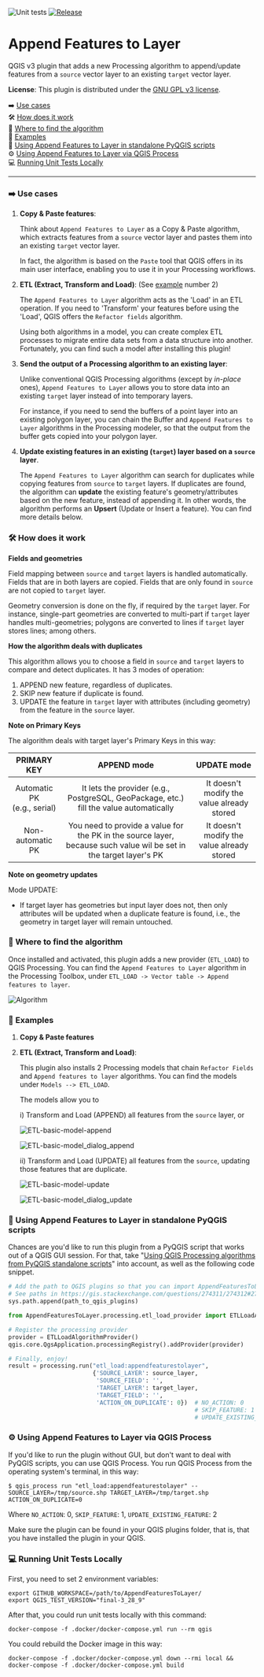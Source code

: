 ![Unit tests](https://github.com/gacarrillor/AppendFeaturesToLayer/actions/workflows/main.yml/badge.svg)
[![Release](https://img.shields.io/github/v/release/gacarrillor/AppendFeaturesToLayer.svg)](https://github.com/gacarrillor/AppendFeaturesToLayer/releases)

# Append Features to Layer


QGIS v3 plugin that adds a new Processing algorithm to append/update features from a `source` vector layer to an existing `target` vector layer.

**License**: This plugin is distributed under the [GNU GPL v3 license](https://github.com/gacarrillor/AppendFeaturesToLayer/blob/master/AppendFeaturesToLayer/LICENSE).

➡️  [Use cases](#%EF%B8%8F-use-cases)<br>
🛠️  [How does it work](#%EF%B8%8F-how-does-it-work)<br>
🔎  [Where to find the algorithm](#-where-to-find-the-algorithm)<br>
📝  [Examples](#-examples)<br>
🐍  [Using Append Features to Layer in standalone PyQGIS scripts](#-using-append-features-to-layer-in-standalone-pyqgis-scripts)<br>
⚙️  [Using Append Features to Layer via QGIS Process](#%EF%B8%8F-using-append-features-to-layer-via-qgis-process)<br>
💻  [Running Unit Tests Locally](#-running-unit-tests-locally)

-----------

### ➡️ Use cases

 1. **Copy & Paste features**:

    Think about `Append Features to Layer` as a Copy & Paste algorithm, which extracts features from a `source` vector layer and pastes them into an existing `target` vector layer.

    In fact, the algorithm is based on the `Paste` tool that QGIS offers in its main user interface, enabling you to use it in your Processing workflows. 

 2. **ETL (Extract, Transform and Load)**: (See [example](#examples) number 2)
    
    The `Append Features to Layer` algorithm acts as the 'Load' in an ETL operation. If you need to 'Transform' your features before using the 'Load', QGIS offers the `Refactor fields` algorithm. 
    
    Using both algorithms in a model, you can create complex ETL processes to migrate entire data sets from a data structure into another. Fortunately, you can find such a model after installing this plugin!

 3. **Send the output of a Processing algorithm to an existing layer**:

    Unlike conventional QGIS Processing algorithms (except by *in-place* ones), `Append Features to Layer` allows you to store data into an existing `target` layer instead of into temporary layers. 
    
    For instance, if you need to send the buffers of a point layer into an existing polygon layer, you can chain the Buffer and `Append Features to Layer` algorithms in the Processing modeler, so that the output from the buffer gets copied into your polygon layer.    

 4. **Update existing features in an existing (`target`) layer based on a `source` layer**.

    The `Append Features to Layer` algorithm can search for duplicates while copying features from `source` to `target` layers. If duplicates are found, the algorithm can **update** the existing feature's geometry/attributes based on the new feature, instead of appending it. In other words, the algorithm performs an **Upsert** (Update or Insert a feature). You can find more details below.


### 🛠️ How does it work

**Fields and geometries**

Field mapping between `source` and `target` layers is handled automatically. Fields that are in both layers are copied. Fields that are only found in `source` are not copied to `target` layer.

Geometry conversion is done on the fly, if required by the `target` layer. For instance, single-part geometries are converted to multi-part if `target` layer handles multi-geometries; polygons are converted to lines if `target` layer stores lines; among others.

**How the algorithm deals with duplicates**

This algorithm allows you to choose a field in `source` and `target` layers to compare and detect duplicates. It has 3 modes of operation: 

  1) APPEND new feature, regardless of duplicates.
  2) SKIP new feature if duplicate is found.
  3) UPDATE the feature in `target` layer with attributes (including geometry) from the feature in the `source` layer.

**Note on Primary Keys**

The algorithm deals with target layer's Primary Keys in this way:

|           PRIMARY KEY           |                                                    APPEND mode                                                     |                UPDATE mode                 |
|:-------------------------------:|:------------------------------------------------------------------------------------------------------------------:|:------------------------------------------:|
| Automatic PK<br/>(e.g., serial) |               It lets the provider (e.g., PostgreSQL, GeoPackage, etc.) fill the value automatically               | It doesn't modify the value already stored |
|        Non-automatic PK         | You need to provide a value for the PK in the source layer, because such value wil be set in the target layer's PK | It doesn't modify the value already stored |

**Note on geometry updates**

Mode UPDATE:
  + If target layer has geometries but input layer does not, then only attributes will be updated when a duplicate feature is found, i.e., the geometry in target layer will remain untouched.

### 🔎 Where to find the algorithm


Once installed and activated, this plugin adds a new provider (`ETL_LOAD`) to QGIS Processing.
You can find the `Append Features to Layer` algorithm in the Processing Toolbox, under `ETL_LOAD -> Vector table -> Append features to layer`.

![Algorithm][1]

### 📝 Examples

1. **Copy & Paste features**

2. **ETL (Extract, Transform and Load)**: 

   This plugin also installs 2 Processing models that chain `Refactor Fields` and `Append features to layer` algorithms. You can find the models under `Models --> ETL_LOAD`. 
   
   The models allow you to 
   
   i) Transform and Load (APPEND) all features from the `source` layer, or
   
      ![ETL-basic-model-append][2]

      ![ETL-basic-model_dialog_append][3]    
   
   ii) Transform and Load (UPDATE) all features from the `source`, updating those features that are duplicate.

      ![ETL-basic-model-update][4]

      ![ETL-basic-model_dialog_update][5]


[1]: https://imgur.com/0xtH0kV.png
[2]: http://downloads.tuxfamily.org/tuxgis/geoblogs/AppendFeaturesToLayer/imgs/append_01.png
[3]: https://imgur.com/032tTlB.png
[4]: http://downloads.tuxfamily.org/tuxgis/geoblogs/AppendFeaturesToLayer/imgs/update_01.png
[5]: https://imgur.com/6P8iSuv.png

### 🐍 Using Append Features to Layer in standalone PyQGIS scripts

Chances are you'd like to run this plugin from a PyQGIS script that works out of a QGIS GUI session. For that, take "[Using QGIS Processing algorithms from PyQGIS standalone scripts](https://gis.stackexchange.com/questions/279874/using-qgis-processing-algorithms-from-pyqgis-standalone-scripts-outside-of-gui)" into account, as well as the following code snippet.

```python
# Add the path to QGIS plugins so that you can import AppendFeaturesToLayer
# See paths in https://gis.stackexchange.com/questions/274311/274312#274312
sys.path.append(path_to_qgis_plugins)

from AppendFeaturesToLayer.processing.etl_load_provider import ETLLoadAlgorithmProvider

# Register the processing provider
provider = ETLLoadAlgorithmProvider()
qgis.core.QgsApplication.processingRegistry().addProvider(provider)

# Finally, enjoy!
result = processing.run("etl_load:appendfeaturestolayer",
                        {'SOURCE_LAYER': source_layer,
                         'SOURCE_FIELD': '',
                         'TARGET_LAYER': target_layer,
                         'TARGET_FIELD': '',
                         'ACTION_ON_DUPLICATE': 0})  # NO_ACTION: 0
                                                     # SKIP_FEATURE: 1
                                                     # UPDATE_EXISTING_FEATURE: 2
```

### ⚙️ Using Append Features to Layer via QGIS Process

If you'd like to run the plugin without GUI, but don't want to deal with PyQGIS scripts, you can use QGIS Process. You run QGIS Process from the operating system's terminal, in this way:

```$ qgis_process run "etl_load:appendfeaturestolayer" -- SOURCE_LAYER=/tmp/source.shp TARGET_LAYER=/tmp/target.shp ACTION_ON_DUPLICATE=0```

Where `NO_ACTION`: 0, `SKIP_FEATURE`: 1, `UPDATE_EXISTING_FEATURE`: 2

Make sure the plugin can be found in your QGIS plugins folder, that is, that you have installed the plugin in your QGIS.


### 💻 Running Unit Tests Locally

First, you need to set 2 environment variables:

    export GITHUB_WORKSPACE=/path/to/AppendFeaturesToLayer/
    export QGIS_TEST_VERSION="final-3_28_9"

After that, you could run unit tests locally with this command:

    docker-compose -f .docker/docker-compose.yml run --rm qgis

You could rebuild the Docker image in this way:

    docker-compose -f .docker/docker-compose.yml down --rmi local && docker-compose -f .docker/docker-compose.yml build

